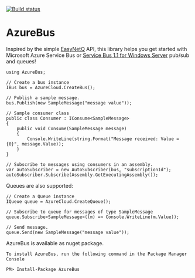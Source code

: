 [![Build status](https://ci.appveyor.com/api/projects/status/0owj9t46xn0tp6sw?svg=true)](https://ci.appveyor.com/project/cmendible/azurebus)

AzureBus
===================

Inspired by the simple [EasyNetQ](http://easynetq.com/ "EasyNetQ") API, this library helps you get started with Microsoft Azure Service Bus or [Service Bus 1.1 for Windows Server](http://msdn.microsoft.com/en-us/library/windowsazure/dn282144.aspx) pub/sub and queues!

<pre><code>using AzureBus;

// Create a bus instance
IBus bus = AzureCloud.CreateBus();

// Publish a sample message.
bus.Publish(new SampleMessage("message value"));

// Sample consumer class
public class Consumer : IConsume&lt;SampleMessage>
{
    public void Consume(SampleMessage message)
    {
        Console.WriteLine(string.Format("Message received: Value = {0}", message.Value));
    }
}

// Subscribe to messages using consumers in an assembly.
var autoSubscriber = new AutoSubscriber(bus, "subscriptionId");
autoSubscriber.Subscribe(Assembly.GetExecutingAssembly());
</code></pre>

Queues are also supported:

<pre><code>// Create a Queue instance
IQueue queue = AzureCloud.CreateQueue();

// Subscribe to queue for messages of type SampleMessage
queue.Subscribe&lt;SampleMessage>((m) => Console.WriteLine(m.Value));

// Send message.
queue.Send(new SampleMessage("message value"));
</pre></code>

AzureBus is available as nuget package.

<pre><code>To install AzureBus, run the following command in the Package Manager Console

PM> Install-Package AzureBus</code></pre>
